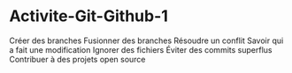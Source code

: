 # Activite-Git-Github-1
Créer des branches Fusionner des branches Résoudre un conflit Savoir qui a fait une modification Ignorer des fichiers Éviter des commits superflus Contribuer à des projets open source
